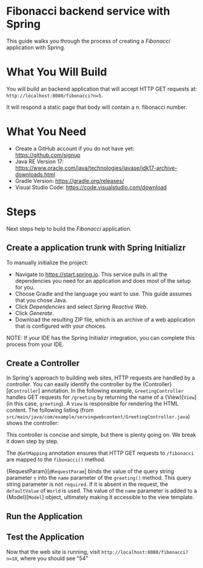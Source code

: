 # Fibonacci backend service with Spring

This guide walks you through the process of creating a *Fibonacci* application with Spring.

# What You Will Build

You will build an backend application that will accept HTTP GET requests at: `http://localhost:8080/fibonacci?n=5`.

It will respond a static page that body will contain a n. fibonacci number.

# What You Need

- Create a GitHub account if you do not have yet: https://github.com/signup
- Java RE Version 17: https://www.oracle.com/java/technologies/javase/jdk17-archive-downloads.html
- Gradle Version: https://gradle.org/releases/
- Visual Studio Code: https://code.visualstudio.com/download

# Steps

Next steps help to build the *Fibonacci* application.

## Create a application trunk with Spring Initializr

To manually initialize the project:

- Navigate to https://start.spring.io.
This service pulls in all the dependencies you need for an application and does most of the setup for you.
- Choose Gradle and the language you want to use. This guide assumes that you chose Java.
- Click *Dependencies* and select *Spring Reactive Web*.
- Click *Generate*.
- Download the resulting ZIP file, which is an archive of a web application that is configured with your choices.

NOTE: If your IDE has the Spring Initializr integration, you can complete this process from your IDE.



## Create a Controller

In Spring's approach to building web sites, HTTP requests are handled by a controller. You
can easily identify the controller by the {Controller}[`@Controller`] annotation. In the
following example, `GreetingController` handles GET requests for `/greeting` by returning
the name of a {View}[`View`] (in this case, `greeting`). A `View` is responsible for
rendering the HTML content. The following listing (from
`src/main/java/com/example/servingwebcontent/GreetingController.java`) shows the
controller:

This controller is concise and simple, but there is plenty going on. We break it down step
by step.

The `@GetMapping` annotation ensures that HTTP GET requests to `/fibonacci` are mapped to
the `fibonacci()` method.

{RequestParam}[`@RequestParam`] binds the value of the query string parameter `n` into
the `name` parameter of the `greeting()` method. This query string parameter is not
`required`. If it is absent in the request, the `defaultValue` of `World` is used. The
value of the `name` parameter is added to a {Model}[`Model`] object, ultimately making it
accessible to the view template.

## Run the Application


## Test the Application

Now that the web site is running, visit `http://localhost:8080/fibonacci?n=10`, where you should
see "54"

